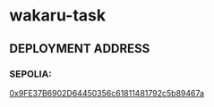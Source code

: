 # wakaru-task

## DEPLOYMENT ADDRESS

### SEPOLIA:
[0x9FE37B6902D64450356c61811481792c5b89467a](https://sepolia.etherscan.io/address/0x9FE37B6902D64450356c61811481792c5b89467a)